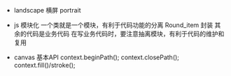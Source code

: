 - landscape 横屏 portrait

- js 模块化
  一个类就是一个模块，有利于代码功能的分离
  Round_item 封装
  其余的代码是业务代码
  在写业务代码时，要注意抽离模块，有利于代码的维护和复用
  
- canvas 基本API
  context.beginPath();
  context.closePath();
  context.fill()/stroke();